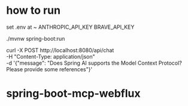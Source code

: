 # how to run

set .env at ~
ANTHROPIC_API_KEY
BRAVE_API_KEY

./mvnw spring-boot:run

curl -X POST http://localhost:8080/api/chat \
-H "Content-Type: application/json" \
-d '{"message": "Does Spring AI supports the Model Context Protocol? Please provide some references"}'

# spring-boot-mcp-webflux
